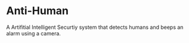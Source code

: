 # Anti-Human
A Artifitial Intelligent Securtiy system that detects humans and beeps an alarm using a camera.
